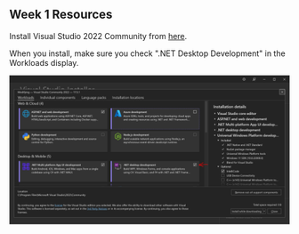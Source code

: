 ## Week 1 Resources

Install Visual Studio 2022 Community from [here](https://visualstudio.microsoft.com/downloads/).

When you install, make sure you check ".NET Desktop Development" in the Workloads display.

![Screenshot showing the Visual Studio Installer workloads view, with .NET Desktop Development checked and highlighted.](images/vsinstall_workloads.png)

